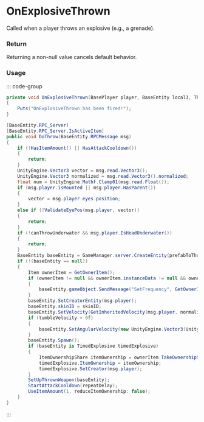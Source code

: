 # OnExplosiveThrown
<Badge type="info" text="Weapon"/><Badge type="danger" text="Carbon Compatible"/><Badge type="warning" text="Oxide Compatible"/>
Called when a player throws an explosive (e.g., a grenade).

### Return
Returning a non-null value cancels default behavior.

### Usage
::: code-group
```csharp [Example]
private void OnExplosiveThrown(BasePlayer player, BaseEntity local3, ThrownWeapon thrownWeapon)
{
	Puts("OnExplosiveThrown has been fired!");
}
```
```csharp [Source — Assembly-CSharp @ ThrownWeapon]
[BaseEntity.RPC_Server]
[BaseEntity.RPC_Server.IsActiveItem]
public void DoThrow(BaseEntity.RPCMessage msg)
{
	if (!HasItemAmount() || HasAttackCooldown())
	{
		return;
	}
	UnityEngine.Vector3 vector = msg.read.Vector3();
	UnityEngine.Vector3 normalized = msg.read.Vector3().normalized;
	float num = UnityEngine.Mathf.Clamp01(msg.read.Float());
	if (msg.player.isMounted || msg.player.HasParent())
	{
		vector = msg.player.eyes.position;
	}
	else if (!ValidateEyePos(msg.player, vector))
	{
		return;
	}
	if (!canThrowUnderwater && msg.player.IsHeadUnderwater())
	{
		return;
	}
	BaseEntity baseEntity = GameManager.server.CreateEntity(prefabToThrow.resourcePath, vector, UnityEngine.Quaternion.LookRotation((overrideAngle == UnityEngine.Vector3.zero) ? (-normalized) : overrideAngle));
	if (!(baseEntity == null))
	{
		Item ownerItem = GetOwnerItem();
		if (ownerItem != null && ownerItem.instanceData != null && ownerItem.HasFlag(Item.Flag.IsOn))
		{
			baseEntity.gameObject.SendMessage("SetFrequency", GetOwnerItem().instanceData.dataInt, UnityEngine.SendMessageOptions.DontRequireReceiver);
		}
		baseEntity.SetCreatorEntity(msg.player);
		baseEntity.skinID = skinID;
		baseEntity.SetVelocity(GetInheritedVelocity(msg.player, normalized) + normalized * maxThrowVelocity * num + msg.player.estimatedVelocity * 0.5f);
		if (tumbleVelocity > 0f)
		{
			baseEntity.SetAngularVelocity(new UnityEngine.Vector3(UnityEngine.Random.Range(-1f, 1f), UnityEngine.Random.Range(-1f, 1f), UnityEngine.Random.Range(-1f, 1f)) * tumbleVelocity);
		}
		baseEntity.Spawn();
		if (baseEntity is TimedExplosive timedExplosive)
		{
			ItemOwnershipShare itemOwnership = ownerItem.TakeOwnershipShare();
			timedExplosive.ItemOwnership = itemOwnership;
			timedExplosive.SetCreator(msg.player);
		}
		SetUpThrownWeapon(baseEntity);
		StartAttackCooldown(repeatDelay);
		UseItemAmount(1, reduceItemOwnership: false);
	}
}

```
:::

